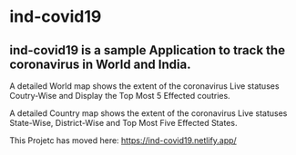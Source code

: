 
# ind-covid19

## ind-covid19 is a sample Application to track the coronavirus in World and India.

 A detailed World map shows the extent of the coronavirus Live statuses Coutry-Wise and Display the Top Most 5 Effected coutries.

 A detailed Country map shows the extent of the coronavirus Live statuses State-Wise, District-Wise and Top Most Five Effected States.

This Projetc has moved here: https://ind-covid19.netlify.app/


